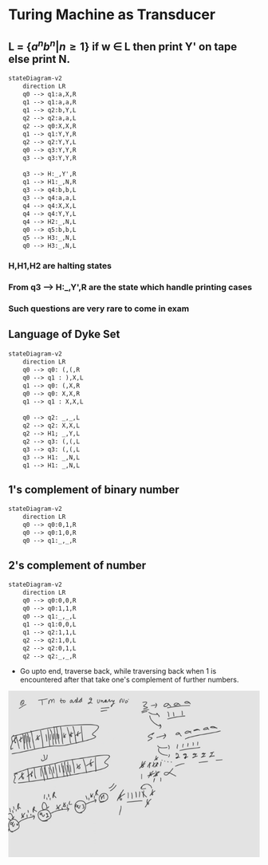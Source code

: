 # Turing Machine as Transducer

## L = {$a^nb^n|n\geq 1$} if w $\in$ L then print Y' on tape else print N.

```mermaid
stateDiagram-v2
    direction LR
    q0 --> q1:a,X,R
    q1 --> q1:a,a,R
    q1 --> q2:b,Y,L
    q2 --> q2:a,a,L
    q2 --> q0:X,X,R
    q1 --> q1:Y,Y,R
    q2 --> q2:Y,Y,L
    q0 --> q3:Y,Y,R
    q3 --> q3:Y,Y,R

    q3 --> H:_,Y',R
    q1 --> H1:_,N,R
    q3 --> q4:b,b,L
    q3 --> q4:a,a,L
    q4 --> q4:X,X,L
    q4 --> q4:Y,Y,L
    q4 --> H2:_,N,L
    q0 --> q5:b,b,L
    q5 --> H3:_,N,L
    q0 --> H3:_,N,L
```
### H,H1,H2 are halting states
### From q3 --> H:_,Y',R are the state which handle printing cases
### Such questions are very rare to come in exam

## Language of Dyke Set

```mermaid
stateDiagram-v2
    direction LR
    q0 --> q0: (,(,R
    q0 --> q1 : ),X,L
    q1 --> q0: (,X,R
    q0 --> q0: X,X,R
    q1 --> q1 : X,X,L

    q0 --> q2: _,_,L
    q2 --> q2: X,X,L
    q2 --> H1; _,Y,L
    q2 --> q3: (,(,L
    q3 --> q3: (,(,L
    q3 --> H1: _,N,L
    q1 --> H1: _,N,L
```

## 1's complement of binary number
```mermaid
stateDiagram-v2
    direction LR
    q0 --> q0:0,1,R
    q0 --> q0:1,0,R
    q0 --> q1:_,_,R
```

## 2's complement of number
```mermaid
stateDiagram-v2
    direction LR
    q0 --> q0:0,0,R
    q0 --> q0:1,1,R
    q0 --> q1:_,_,L
    q1 --> q1:0,0,L
    q1 --> q2:1,1,L
    q2 --> q2:1,0,L
    q2 --> q2:0,1,L
    q2 --> q2:_,_,R
```
- Go upto end, traverse back, while traversing back when 1 is encountered after that take one's complement of further numbers.

![Alt text](image-2.png)
